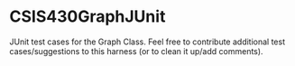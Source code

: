# CSIS430GraphJUnit
JUnit test cases for the Graph Class.
Feel free to contribute additional test cases/suggestions to this harness (or to clean it up/add comments).
 
